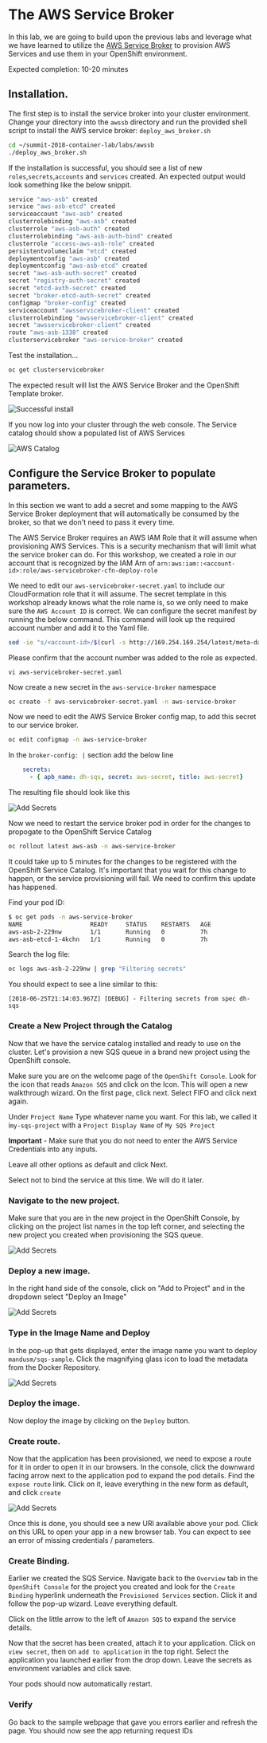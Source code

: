 # The AWS Service Broker

In this lab, we are going to build upon the previous labs and leverage what we have learned to utilize the [AWS Service Broker](https://github.com/awslabs/aws-servicebroker) to provision AWS Services and use them in your OpenShift environment.

Expected completion: 10-20 minutes

## Installation.
The first step is to install the service broker into your cluster environment. Change your directory into the `awssb` directory and run the provided shell script to install the AWS service broker: `deploy_aws_broker.sh`

```bash
cd ~/summit-2018-container-lab/labs/awssb
./deploy_aws_broker.sh
```

If the installation is successful, you should see a list of new `roles`,`secrets`,`accounts` and `services` created. An expected output would look something like the below snippit.

```bash
service "aws-asb" created
service "aws-asb-etcd" created
serviceaccount "aws-asb" created
clusterrolebinding "aws-asb" created
clusterrole "aws-asb-auth" created
clusterrolebinding "aws-asb-auth-bind" created
clusterrole "access-aws-asb-role" created
persistentvolumeclaim "etcd" created
deploymentconfig "aws-asb" created
deploymentconfig "aws-asb-etcd" created
secret "aws-asb-auth-secret" created
secret "registry-auth-secret" created
secret "etcd-auth-secret" created
secret "broker-etcd-auth-secret" created
configmap "broker-config" created
serviceaccount "awsservicebroker-client" created
clusterrolebinding "awsservicebroker-client" created
secret "awsservicebroker-client" created
route "aws-asb-1338" created
clusterservicebroker "aws-service-broker" created
```

Test the installation...

```bash
oc get clusterservicebroker
```

The expected result will list the AWS Service Broker and the OpenShift Template broker.

![Successful install](/api/workshops/openshift_rh_summit_2018/content/assets/labs/awssb/img/oc-get-csb.png "Successful install")

If you now log into your cluster through the web console. The Service catalog should show a populated list of AWS Services

![AWS Catalog](/api/workshops/openshift_rh_summit_2018/content/assets/labs/awssb/img/sc-awssb-listing.png "List of AWS Services")

## Configure the Service Broker to populate parameters. 
In this section we want to add a secret and some mapping to the AWS Service Broker deployment that will automatically be consumed by the broker, so that we don't need to pass it every time.

The AWS Service Broker requires an AWS IAM Role that it will assume when provisioning AWS Services. This is a security mechanism that will limit what the service broker can do. For this workshop, we created a role in our account that is recognized by the IAM Arn of `arn:aws:iam::<account-id>:role/aws-servicebroker-cfn-deploy-role`

We need to edit our `aws-servicebroker-secret.yaml` to include our CloudFormation role that it will assume. The secret template in this workshop already knows what the role name is, so we only need to make sure the `AWS Account ID` is correct. We can configure the secret manifest by running the below command. This command will look up the required account number and add it to the Yaml file.

```bash
sed -ie "s/<account-id>/$(curl -s http://169.254.169.254/latest/meta-data/iam/info/ | grep -oP '\d*(?=\:instance-profile)')/g" aws-servicebroker-secret.yaml
```

Please confirm that the account number was added to the role as expected.

```
vi aws-servicebroker-secret.yaml
```

Now create a new secret in the `aws-service-broker` namespace

```bash
oc create -f aws-servicebroker-secret.yaml -n aws-service-broker
```

Now we need to edit the AWS Service Broker config map, to add this secret to our service broker. 

```bash
oc edit configmap -n aws-service-broker
```

In the `broker-config: |` section add the below line

```yaml
    secrets:
      - { apb_name: dh-sqs, secret: aws-secret, title: aws-secret}
```

The resulting file should look like this

![Add Secrets](/api/workshops/openshift_rh_summit_2018/content/assets/labs/awssb/img/add-awssb-secret.png "Add APB Secrets")

Now we need to restart the service broker pod in order for the changes to propogate to the OpenShift Service Catalog

```bash
oc rollout latest aws-asb -n aws-service-broker
```

It could take up to 5 minutes for the changes to be registered with the OpenShift Service Catalog. It's important that you wait for this change to happen, or the service provisioning will fail. We need to confirm this update has happened. 

Find your pod ID:

```bash
$ oc get pods -n aws-service-broker
NAME                   READY     STATUS    RESTARTS   AGE
aws-asb-2-229nw        1/1       Running   0          7h
aws-asb-etcd-1-4kchn   1/1       Running   0          7h
```
Search the log file:
```bash
oc logs aws-asb-2-229nw | grep "Filtering secrets"
```


You should expect to see a line similar to this:
```
[2018-06-25T21:14:03.967Z] [DEBUG] - Filtering secrets from spec dh-sqs
```

### Create a New Project through the Catalog 
Now that we have the service catalog installed and ready to use on the cluster. Let's provision a new SQS queue in a brand new project using the OpenShift console.

Make sure you are on the welcome page of the `OpenShift Console`. Look for the icon that reads `Amazon SQS` and click on the Icon. This will open a new walkthrough wizard.
On the first page, click next. Select FIFO and click next again. 

Under `Project Name` Type whatever name you want. For this lab, we called it i`my-sqs-project` with a `Project Display Name` of `My SQS Project`

**Important** - Make sure that you do not need to enter the AWS Service Credentials into any inputs. 

Leave all other options as default and click Next.

Select not to bind the service at this time. We will do it later.

### Navigate to the new project. 
Make sure that you are in the new project in the OpenShift Console, by clicking on the project list names in the top left corner, and selecting the new project you created when provisioning the SQS queue.

![Add Secrets](/api/workshops/openshift_rh_summit_2018/content/assets/labs/awssb/img/change-project.png "Add APB Secrets")

### Deploy a new image. 
In the right hand side of the console, click on "Add to Project" and in the dropdown select "Deploy an Image"

![Add Secrets](/api/workshops/openshift_rh_summit_2018/content/assets/labs/awssb/img/deploy-image.png "Add APB Secrets")

### Type in the Image Name and Deploy
In the pop-up that gets displayed, enter the image name you want to deploy `mandusm/sqs-sample`. Click the magnifying glass icon to load the metadata from the Docker Repository. 

![Add Secrets](/api/workshops/openshift_rh_summit_2018/content/assets/labs/awssb/img/image-metadata.png "Add APB Secrets")

### Deploy the image. 
Now deploy the image by clicking on the `Deploy` button. 

### Create route. 
Now that the application has been provisioned, we need to expose a route for it in order to open it in our browsers. In the console, click the downward facing arrow next to the application pod to expand the pod details. Find the `expose route` link. Click on it, leave everything in the new form as default, and click `create`

![Add Secrets](/api/workshops/openshift_rh_summit_2018/content/assets/labs/awssb/img/create-route.png "Add APB Secrets")

Once this is done, you should see a new URl available above your pod. Click on this URL to open your app in a new browser tab. You can expect to see an error of missing credentials / parameters. 

### Create Binding. 
Earlier we created the SQS Service. Navigate back to the `Overview` tab in the `OpenShift Console` for the project you created and look for the `Create Binding` hyperlink underneath the `Provisioned Services` section. Click it and follow the pop-up wizard. Leave everything default. 

Click on the little arrow to the left of `Amazon SQS` to expand the service details.

Now that the secret has been created, attach it to your application. Click on `view secret`, then on `add to application` in the top right. Select the application you launched earlier from the drop down. Leave the secrets as environment variables and click save. 

Your pods should now automatically restart.

### Verify
Go back to the sample webpage that gave you errors earlier and refresh the page. You should now see the app returning request IDs


